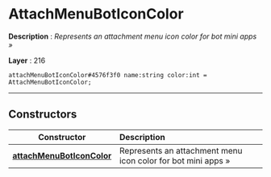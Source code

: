 # AttachMenuBotIconColor

**Description** : *Represents an attachment menu icon color for bot mini apps &raquo;*

**Layer** : 216

```tl
attachMenuBotIconColor#4576f3f0 name:string color:int = AttachMenuBotIconColor;
```

---

## Constructors

| Constructor | Description |
| :---: | :--- |
| [**attachMenuBotIconColor**](constructor/attachMenuBotIconColor) | Represents an attachment menu icon color for bot mini apps » |